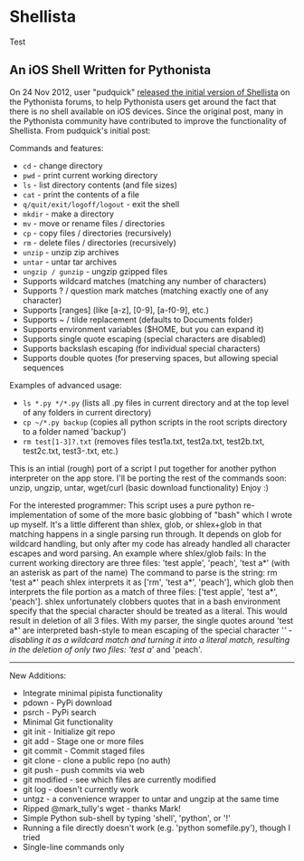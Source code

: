 # Shellista

Test

## An iOS Shell Written for Pythonista

On 24 Nov 2012, user "pudquick" [released the initial version of Shellista][1] on the Pythonista forums, to help Pythonista users get around the fact that there is no shell available on iOS devices.  Since the original post, many in the Pythonista community have contributed to improve the functionality of Shellista.  From pudquick's initial post:

Commands and features:

* `cd` - change directory
* `pwd` - print current working directory
* `ls` - list directory contents (and file sizes)
* `cat` - print the contents of a file
* `q/quit/exit/logoff/logout` - exit the shell
* `mkdir` - make a directory
* `mv` - move or rename files / directories
* `cp` - copy files / directories (recursively)
* `rm` - delete files / directories (recursively)
* `unzip` - unzip zip archives
* `untar` - untar tar archives
* `ungzip / gunzip` - ungzip gzipped files
* Supports wildcard matches (matching any number of characters)
* Supports ? / question mark matches (matching exactly one of any character)
* Supports [ranges] (like [a-z], [0-9], [a-f0-9], etc.)
* Supports ~ / tilde replacement (defaults to Documents folder)
* Supports environment variables ($HOME, but you can expand it)
* Supports single quote escaping (special characters are disabled)
* Supports backslash escaping (for individual special characters)
* Supports double quotes (for preserving spaces, but allowing special sequences

Examples of advanced usage:
* `ls *.py */*.py` (lists all .py files in current directory and at the top level of any folders in current directory)
* `cp ~/*.py backup` (copies all python scripts in the root scripts directory to a folder named 'backup')
* `rm test[1-3]?.txt` (removes files test1a.txt, test2a.txt, test2b.txt, test2c.txt, test3-.txt, etc.)

This is an intial (rough) port of a script I put together for another python interpreter on the app store. I'll be porting the rest of the commands soon: unzip, ungzip, untar, wget/curl (basic download functionality) Enjoy :)

For the interested programmer: This script uses a pure python re-implementation of some of the more basic globbing of "bash" which I wrote up myself. It's a little different than shlex, glob, or shlex+glob in that matching happens in a single parsing run through. It depends on glob for wildcard handling, but only after my code has already handled all character escapes and word parsing. An example where shlex/glob fails: In the current working directory are three files: 'test apple', 'peach', 'test a*' (with an asterisk as part of the name) The command to parse is the string: rm 'test a*' peach shlex interprets it as ['rm', 'test a*', 'peach'], which glob then interprets the file portion as a match of three files: ['test apple', 'test a*', 'peach']. shlex unfortunately clobbers quotes that in a bash environment specify that the special character should be treated as a literal. This would result in deletion of all 3 files. With my parser, the single quotes around 'test a*' are interpreted bash-style to mean escaping of the special character '*' - disabling it as a wildcard match and turning it into a literal match, resulting in the deletion of only two files: 'test a*' and 'peach'.

---

New Additions:

 - Integrate minimal pipista functionality
  - pdown - PyPi download
  - psrch - PyPi search
 - Minimal Git functionality
  - git init - Initialize git repo
  - git add - Stage one or more files
  - git commit - Commit staged files
  - git clone - clone a public repo (no auth)
  - git push - push commits via web
  - git modified - see which files are currently modified
  - git log - doesn't currently work
 - untgz - a convenience wrapper to untar and ungzip at the same time
 - Ripped @mark_tully's wget - thanks Mark!
 - Simple Python sub-shell by typing 'shell', 'python', or '!'
  - Running a file directly doesn't work (e.g. 'python somefile.py'), though I tried
  - Single-line commands only

[1]: http://omz-forums.appspot.com/pythonista/post/5302343285342208
